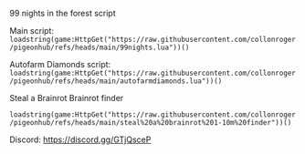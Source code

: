 99 nights in the forest script

Main script:
```loadstring(game:HttpGet("https://raw.githubusercontent.com/collonroger/pigeonhub/refs/heads/main/99nights.lua"))()```

Autofarm Diamonds script:
```loadstring(game:HttpGet("https://raw.githubusercontent.com/collonroger/pigeonhub/refs/heads/main/autofarmdiamonds.lua"))()```


Steal a Brainrot Brainrot finder

```loadstring(game:HttpGet("https://raw.githubusercontent.com/collonroger/pigeonhub/refs/heads/main/steal%20a%20brainrot%201-10m%20finder"))()```

Discord:
https://discord.gg/GTjQsceP
